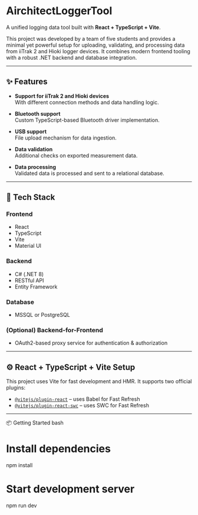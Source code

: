 
# AirchitectLoggerTool

A unified logging data tool built with **React + TypeScript + Vite**.

This project was developed by a team of five students and provides a minimal yet powerful setup for uploading, validating, and processing data from iiTrak 2 and Hioki logger devices. It combines modern frontend tooling with a robust .NET backend and database integration.

---

## ✨ Features

- **Support for iiTrak 2 and Hioki devices**  
  With different connection methods and data handling logic.

- **Bluetooth support**  
  Custom TypeScript-based Bluetooth driver implementation.

- **USB support**  
  File upload mechanism for data ingestion.

- **Data validation**  
  Additional checks on exported measurement data.

- **Data processing**  
  Validated data is processed and sent to a relational database.

---

## 🧱 Tech Stack

### Frontend
- React  
- TypeScript  
- Vite  
- Material UI

### Backend
- C# (.NET 8)  
- RESTful API  
- Entity Framework

### Database
- MSSQL or PostgreSQL

### (Optional) Backend-for-Frontend
- OAuth2-based proxy service for authentication & authorization

---

## ⚙️ React + TypeScript + Vite Setup

This project uses Vite for fast development and HMR. It supports two official plugins:

- [`@vitejs/plugin-react`](https://github.com/vitejs/vite-plugin-react) – uses Babel for Fast Refresh  
- [`@vitejs/plugin-react-swc`](https://github.com/vitejs/vite-plugin-react-swc) – uses SWC for Fast Refresh

---

📦 Getting Started
bash


# Install dependencies
npm install

# Start development server
npm run dev
